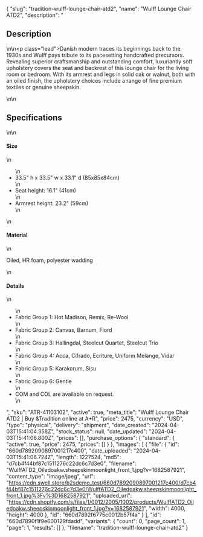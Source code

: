 {
  "slug": "tradition-wulff-lounge-chair-atd2",
  "name": "Wulff Lounge Chair ATD2",
  "description": "<h2>Description</h2>\n<!-- split -->\n<p class=\"lead\">Danish modern traces its beginnings back to the 1930s and Wulff pays tribute to its pacesetting handcrafted precursors. Revealing superior craftsmanship and outstanding comfort, luxuriantly soft upholstery covers the seat and backrest of this lounge chair for the living room or bedroom. With its armrest and legs in solid oak or walnut, both with an oiled finish, the upholstery choices include a range of fine premium textiles or genuine sheepskin. </p>\n<!-- split -->\n<h2>Specifications</h2>\n<!-- split -->\n<h4>Size</h4>\n<ul>\n<li>33.5\" h x 33.5\" w x 33.1\" d (85x85x84cm)</li>\n<li>Seat height: 16.1\" (41cm)</li>\n<li>Armrest height: 23.2\" (59cm)</li>\n</ul>\n<h4>Material</h4>\n<p>Oiled, HR foam, polyester wadding</p>\n<h4>Details</h4>\n<ul>\n<li>Fabric Group 1: Hot Madison, Remix, Re-Wool</li>\n<li>Fabric Group 2: Canvas, Barnum, Fiord</li>\n<li>Fabric Group 3: Hallingdal, Steelcut Quartet, Steelcut Trio</li>\n<li>Fabric Group 4: Acca, Cifrado, Ecriture, Uniform Melange, Vidar</li>\n<li>Fabric Group 5: Karakorum, Sisu</li>\n<li>Fabric Group 6: Gentle</li>\n<li>COM and COL are available on request.</li>\n</ul>",
  "sku": "ATR-41103102",
  "active": true,
  "meta_title": "Wulff Lounge Chair ATD2 | Buy &Tradition online at A+R",
  "price": 2475,
  "currency": "USD",
  "type": "physical",
  "delivery": "shipment",
  "date_created": "2024-04-03T15:41:04.358Z",
  "stock_status": null,
  "date_updated": "2024-04-03T15:41:06.800Z",
  "prices": [],
  "purchase_options": {
    "standard": {
      "active": true,
      "price": 2475,
      "prices": []
    }
  },
  "images": [
    {
      "file": {
        "id": "660d7892090897001217c400",
        "date_uploaded": "2024-04-03T15:41:06.724Z",
        "length": 1227524,
        "md5": "d7cb4f44bf87c1511276c22dc6c7d3e0",
        "filename": "WulffATD2_Oiledoakw.sheepskinmoonlight_front_1.jpg?v=1682587921",
        "content_type": "image/jpeg",
        "url": "https://cdn.swell.store/b2sdemo_test/660d7892090897001217c400/d7cb4f44bf87c1511276c22dc6c7d3e0/WulffATD2_Oiledoakw.sheepskinmoonlight_front_1.jpg%3Fv%3D1682587921",
        "uploaded_url": "https://cdn.shopify.com/s/files/1/0012/2005/1002/products/WulffATD2_Oiledoakw.sheepskinmoonlight_front_1.jpg?v=1682587921",
        "width": 4000,
        "height": 4000
      },
      "id": "660d7892f6775c0012b57f4a"
    }
  ],
  "id": "660d7890f1f9e600129fdadd",
  "variants": {
    "count": 0,
    "page_count": 1,
    "page": 1,
    "results": []
  },
  "filename": "tradition-wulff-lounge-chair-atd2"
}